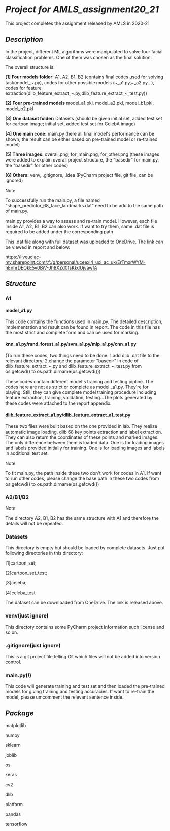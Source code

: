 # _Project for AMLS_assignment20_21_

This project completes the assignment released by AMLS in 2020-21


## _Description_

In the project, different ML algorithms were manipulated to solve four facial classification problems.
One of them was chosen  as the final solution.


The overall structure is:

**[1] Four models folder:** A1, A2, B1, B2 (contains final codes used for solving task(model_\~.py), codes for other 
possible models (\~_a1.py,\~_a2.py...), 
codes for feature extraction(dlib_feature_extract\_\~.py,dlib_feature_extract\_\~_test.py))

**[2] Four pre-trained models** model_a1.pkl, model_a2.pkl, model_b1.pkl, model_b2.pkl

**[3] One dataset folder:** Datasets (should be given initial set, added test set for cartoon image; initial set, added test set for CelebA image)

**[4] One main code:** main.py (here all final model's performance can be shown; the result can be either based on pre-trained model or re-trained model)

**[5] Three images:** overall.png, for_main.png, for_other.png (these images were added to explain overall project structure, the "basedir" for main.py,
 the "basedir" for other codes)

**[6] Others:** venv, .gitignore, .idea (PyCharm project file, git file, can be ignored) 


Note: 

To successfully run the main.py, a file named "shape_predictor_68_face_landmarks.dat" need to be add to the same
path of main.py.
  
main.py provides a way to assess and re-train model. However, each file inside A1, A2, B1, B2 can also work. If want to try them, same .dat file
is required to be added under the corresponding path

This .dat file along with full dataset was uploaded to OneDrive. The link can be viewed in report and below:

https://liveuclac-my.sharepoint.com/:f:/g/personal/uceexl4_ucl_ac_uk/ErTmxrWYM-hEnhrDEQkE5v0BiV-Jh8XZd0fsKkdUjvawfA

## _Structure_

### A1

#### model_a1.py
This code contains the functions used in main.py. The detailed description, implementation and result
can be found in report. The code in this file has the most strict and complete form and can be used for marking.

#### knn_a1.py/rand_forest_a1.py/svm_a1.py/mlp_a1.py/cnn_a1.py
(To run these codes, two things need to be done: 1.add dlib .dat file to the relevant directory;
2.change the parameter "basedir" in code of dlib_feature_extract_\~.py and dlib_feature_extract_\~_test.py from os.getcwd() to os.path.dirname(os.getcwd())) 

These codes contain different model's training and testing pipline. The codes here are not as strict or complete as model
_a1.py. They're for playing. Still, they can give complete model training procedure including feature extraction, training, 
validation, testing...The plots generated by these codes were attached to the report appendix.

#### dlib_feature_extract_a1.py/dlib_feature_extract_a1_test.py
These two files were built based on the one provided in lab. They realize automatic image loading, dlib 68 key points 
extraction and label extraction. They can also return the coordinates of these points and marked images. The only difference
between them is loaded data. One is for loading images and labels provided initially for training. One is for loading images
and labels in additional test set.

Note: 

To fit main.py, the path inside these two don't work for codes in A1. If want to run other codes, please change the base 
path in these two codes from os.getcwd() to os.path.dirname(os.getcwd())

### A2/B1/B2
Note:
 
The directory A2, B1, B2 has the same structure with A1 and therefore the details will not be repeated.
### Datasets
This directory is empty but should be loaded by complete datasets. Just put following directories in this directory:

[1]cartoon_set;

[2]cartoon_set_test;

[3]celeba;

[4]celeba_test

The dataset can be downloaded from OneDrive. The link is released above.

### venv(just ignore)
This directory contains some PyCharm project information such license and so on.

### .gitignore(just ignore)
This is a git project file telling Git which files will not be added into version control.

### main.py(!)
This code will generate training and test set and then loaded the pre-trained models for giving training and testing accuracies. 
If want to re-train the model, please umcomment the relevant sentence inside.
## _Package_


matplotlib

numpy

sklearn

joblib

os

keras

cv2

dlib

platform

pandas

tensorflow


